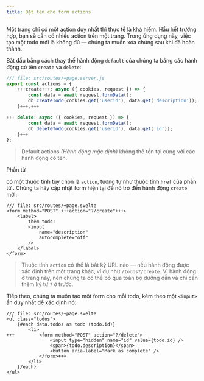 ```yaml
---
title: Đặt tên cho form actions
---
```


Một trang chỉ có một action duy nhất thì thực tế là khá hiếm. Hầu hết trường hợp, bạn sẽ cần có nhiều action trên một trang. Trong ứng dụng này, việc tạo một todo mới là không đủ — chúng ta muốn xóa chúng sau khi đã hoàn thành.

Bắt đầu bằng cách thay thế hành động `default` của chúng ta bằng các hành động có tên `create` và `delete`:

```js
/// file: src/routes/+page.server.js
export const actions = {
	+++create+++: async ({ cookies, request }) => {
		const data = await request.formData();
		db.createTodo(cookies.get('userid'), data.get('description'));
	}+++,+++

+++	delete: async ({ cookies, request }) => {
		const data = await request.formData();
		db.deleteTodo(cookies.get('userid'), data.get('id'));
	}+++
};
```

> Default actions _(Hành động mặc định)_ không thể tồn tại cùng với các hành động có tên.

Phần tử <form> có một thuộc tính tùy chọn là `action`, tương tự như thuộc tính `href` của phần tử <a>. Chúng ta hãy cập nhật form hiện tại để nó trỏ đến hành động `create` mới:

```svelte
/// file: src/routes/+page.svelte
<form method="POST" +++action="?/create"+++>
	<label>
		thêm todo:
		<input
			name="description"
			autocomplete="off"
		/>
	</label>
</form>
```

> Thuộc tính `action` có thể là bất kỳ URL nào — nếu hành động được xác định trên một trang khác, ví dụ như `/todos?/create`. Vì hành động ở trang này, nên chúng ta có thể bỏ qua toàn bộ đường dẫn và chỉ cần thêm ký tự `?` ở trước.

Tiếp theo, chúng ta muốn tạo một form cho mỗi todo, kèm theo một `<input>` ẩn duy nhất để xác định nó:

```svelte
/// file: src/routes/+page.svelte
<ul class="todos">
	{#each data.todos as todo (todo.id)}
		<li>
+++			<form method="POST" action="?/delete">
				<input type="hidden" name="id" value={todo.id} />
				<span>{todo.description}</span>
				<button aria-label="Mark as complete" />
			</form>+++
		</li>
	{/each}
</ul>
```
